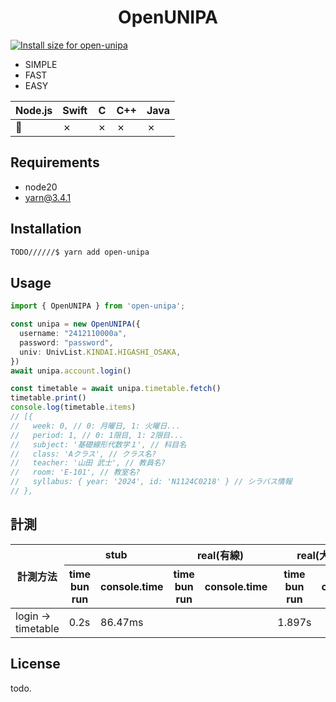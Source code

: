 <h1 align="center">
  OpenUNIPA
</h1>

<a href="https://pkg-size.dev/open-unipa"><img src="https://pkg-size.dev/badge/install/1358184" title="Install size for open-unipa"></a>

- SIMPLE
- FAST
- EASY

| Node.js | Swift | C | C++ | Java |
| --- | --- | --- | --- | --- |
| 🚧  | ✗   | ✗   | ✗  | ✗   |

## Requirements
- node20
- yarn@3.4.1

## Installation

```bash
TODO//////$ yarn add open-unipa
```

## Usage

```ts
import { OpenUNIPA } from 'open-unipa';

const unipa = new OpenUNIPA({
  username: "2412110000a",
  password: "password",
  univ: UnivList.KINDAI.HIGASHI_OSAKA,
})
await unipa.account.login()

const timetable = await unipa.timetable.fetch()
timetable.print()
console.log(timetable.items)
// [{
//   week: 0, // 0: 月曜日, 1: 火曜日...
//   period: 1, // 0: 1限目, 1: 2限目...
//   subject: '基礎線形代数学１', // 科目名
//   class: 'Aクラス', // クラス名?
//   teacher: '山田 武士', // 教員名?
//   room: 'E-101', // 教室名?
//   syllabus: { year: '2024', id: 'N1124C0218' } // シラバス情報
// },
```

## 計測

<table><thead>
  <tr>
    <th rowspan="2">計測方法<br></th>
    <th colspan="2">stub</th>
    <th colspan="2">real(有線)<br></th>
    <th colspan="2">real(大学WiFi)</th>
  </tr>
  <tr>
    <th>time bun run</th>
    <th>console.time</th>
    <th>time bun run</th>
    <th>console.time</th>
    <th>time bun run</th>
    <th>console.time</th>
  </tr></thead>
<tbody>
  <tr>
    <td>login -&gt; timetable</td>
    <td>0.2s<br></td>
    <td>86.47ms<br></td>
    <td></td>
    <td></td>
    <td>1.897s</td>
    <td></td>
  </tr>
</tbody>
</table>

## License

todo.